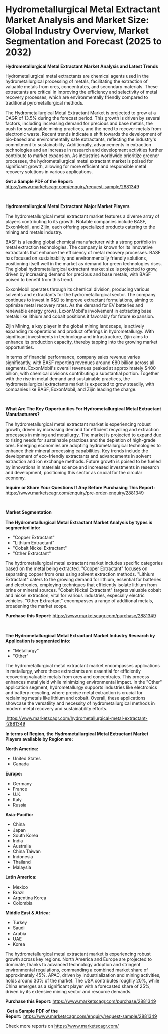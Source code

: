 <p><h1>Hydrometallurgical Metal Extractant Market Analysis and Market Size: Global Industry Overview, Market Segmentation and Forecast (2025 to 2032)</h1></p><p><strong>Hydrometallurgical Metal Extractant Market Analysis and Latest Trends</strong></p>
<p><p>Hydrometallurgical metal extractants are chemical agents used in the hydrometallurgical processing of metals, facilitating the extraction of valuable metals from ores, concentrates, and secondary materials. These extractants are critical in improving the efficiency and selectivity of metal recovery processes, which are environmentally friendly compared to traditional pyrometallurgical methods.</p><p>The Hydrometallurgical Metal Extractant Market is projected to grow at a CAGR of 13.5% during the forecast period. This growth is driven by several factors, including increasing demand for precious and base metals, the push for sustainable mining practices, and the need to recover metals from electronic waste. Recent trends indicate a shift towards the development of bio-based and environmentally safe extractants, reflecting the industry's commitment to sustainability. Additionally, advancements in extraction technologies and an increase in research and development activities further contribute to market expansion. As industries worldwide prioritize greener processes, the hydrometallurgical metal extractant market is poised for significant growth, allowing for more efficient and responsible metal recovery solutions in various applications.</p></p>
<p><strong>Get a Sample PDF of the Report:&nbsp;</strong> <a href="https://www.marketscagr.com/enquiry/request-sample/2881349?utm_campaign=2941&utm_medium=2&utm_source=Github&utm_content=ia&utm_term=12032025&utm_id=hydrometallurgical-metal-extractant">https://www.marketscagr.com/enquiry/request-sample/2881349</a></p>
<p>&nbsp;</p>
<p><strong>Hydrometallurgical Metal Extractant Major Market Players</strong></p>
<p><p>The hydrometallurgical metal extractant market features a diverse array of players contributing to its growth. Notable companies include BASF, ExxonMobil, and Zijin, each offering specialized products catering to the mining and metals industry.</p><p>BASF is a leading global chemical manufacturer with a strong portfolio in metal extraction technologies. The company is known for its innovative extractants that enhance the efficiency of metal recovery processes. BASF has focused on sustainability and environmentally friendly solutions, positioning itself well in the market as demand for green technologies rises. The global hydrometallurgical extractant market size is projected to grow, driven by increasing demand for precious and base metals, with BASF poised to benefit from this trend.</p><p>ExxonMobil operates through its chemical division, producing various solvents and extractants for the hydrometallurgical sector. The company continues to invest in R&D to improve extractant formulations, aiming to optimize metal recovery rates. As the demand for EV batteries and renewable energy grows, ExxonMobil's involvement in extracting base metals like lithium and cobalt positions it favorably for future expansion.</p><p>Zijin Mining, a key player in the global mining landscape, is actively expanding its operations and product offerings in hydrometallurgy. With significant investments in technology and infrastructure, Zijin aims to enhance its production capacity, thereby tapping into the growing market opportunities.</p><p>In terms of financial performance, company sales revenue varies significantly, with BASF reporting revenues around €80 billion across all segments. ExxonMobil's overall revenues peaked at approximately $400 billion, with chemical divisions contributing a substantial portion. Together with the rise in metal demand and sustainable practices, the hydrometallurgical extractants market is expected to grow steadily, with companies like BASF, ExxonMobil, and Zijin leading the charge.</p></p>
<p>&nbsp;</p>
<p><strong>What Are The Key Opportunities For Hydrometallurgical Metal Extractant Manufacturers?</strong></p>
<p><p>The hydrometallurgical metal extractant market is experiencing robust growth, driven by increasing demand for efficient recycling and extraction processes in mining and metallurgy. The market is projected to expand due to rising needs for sustainable practices and the depletion of high-grade ores. Emerging economies are adopting hydrometallurgical technologies to enhance their mineral processing capabilities. Key trends include the development of eco-friendly extractants and advancements in solvent extraction and ion exchange methods. Future growth is poised to be fueled by innovations in materials science and increased investments in research and development, positioning this sector as crucial for the circular economy.</p></p>
<p><strong>Inquire or Share Your Questions If Any Before Purchasing This Report:</strong> <a href="https://www.marketscagr.com/enquiry/pre-order-enquiry/2881349?utm_campaign=2941&utm_medium=2&utm_source=Github&utm_content=ia&utm_term=12032025&utm_id=hydrometallurgical-metal-extractant">https://www.marketscagr.com/enquiry/pre-order-enquiry/2881349</a></p>
<p>&nbsp;</p>
<p><strong>Market Segmentation</strong></p>
<p><strong>The Hydrometallurgical Metal Extractant Market Analysis by types is segmented into:</strong></p>
<p><ul><li>"Copper Extractant"</li><li>"Lithium Extractant"</li><li>"Cobalt Nickel Extractant"</li><li>"Other Extractant"</li></ul></p>
<p><p>The hydrometallurgical metal extractant market includes specific categories based on the metal being extracted. "Copper Extractant" focuses on separating copper from ores using solvent extraction methods. "Lithium Extractant" caters to the growing demand for lithium, essential for batteries and electronics, employing techniques that efficiently isolate lithium from brine or mineral sources. "Cobalt Nickel Extractant" targets valuable cobalt and nickel extraction, vital for various industries, especially electric vehicles. "Other Extractant" encompasses a range of additional metals, broadening the market scope.</p></p>
<p><strong>Purchase this Report:&nbsp;</strong><a href="https://www.marketscagr.com/purchase/2881349?utm_campaign=2941&utm_medium=2&utm_source=Github&utm_content=ia&utm_term=12032025&utm_id=hydrometallurgical-metal-extractant">https://www.marketscagr.com/purchase/2881349</a></p>
<p>&nbsp;</p>
<p><strong>The Hydrometallurgical Metal Extractant Market Industry Research by Application is segmented into:</strong></p>
<p><ul><li>"Metallurgy"</li><li>"Other"</li></ul></p>
<p><p>The hydrometallurgical metal extractant market encompasses applications in metallurgy, where these extractants are essential for efficiently recovering valuable metals from ores and concentrates. This process enhances metal yield while minimizing environmental impact. In the "Other" application segment, hydrometallurgy supports industries like electronics and battery recycling, where precise metal extraction is crucial for reclaiming metals like lithium and cobalt. Overall, these applications showcase the versatility and necessity of hydrometallurgical methods in modern metal recovery and sustainability efforts.</p></p>
<p><a href="https://www.marketscagr.com/hydrometallurgical-metal-extractant-r2881349?utm_campaign=2941&utm_medium=2&utm_source=Github&utm_content=ia&utm_term=12032025&utm_id=hydrometallurgical-metal-extractant">&nbsp;https://www.marketscagr.com/hydrometallurgical-metal-extractant-r2881349</a></p>
<p><strong>In terms of Region, the Hydrometallurgical Metal Extractant Market Players available by Region are:</strong></p>
<p>
    <p> <strong> North America: </strong>
        <ul>
            <li>United States</li>
            <li>Canada</li>
        </ul>
        </p> 
    <p> <strong> Europe: </strong>
        <ul>
            <li>Germany</li>
            <li>France</li>
            <li>U.K.</li>
            <li>Italy</li>
            <li>Russia</li>
        </ul>
        </p> 
    <p> <strong> Asia-Pacific: </strong>
        <ul>
            <li>China</li>
            <li>Japan</li>
            <li>South Korea</li>
            <li>India</li>
            <li>Australia</li>
            <li>China Taiwan</li>
            <li>Indonesia</li>
            <li>Thailand</li>
            <li>Malaysia</li>
        </ul>
        </p> 
    <p> <strong> Latin America: </strong>
        <ul>
            <li>Mexico</li>
            <li>Brazil</li>
            <li>Argentina Korea</li>
            <li>Colombia</li>
        </ul>
        </p> 
    <p> <strong> Middle East & Africa: </strong>
        <ul>
            <li>Turkey</li>
            <li>Saudi</li>
            <li>Arabia</li>
            <li>UAE</li>
            <li>Korea</li>
        </ul>
    </p>
    </p>
<p><p>The hydrometallurgical metal extractant market is experiencing robust growth across key regions. North America and Europe are projected to dominate, thanks to advanced technology adoption and stringent environmental regulations, commanding a combined market share of approximately 45%. APAC, driven by industrialization and mining activities, holds around 30% of the market. The USA contributes roughly 20%, while China emerges as a significant player with a forecasted share of 25%, driven by its extensive mining sector and resource demands.</p></p>
<p><strong>Purchase this Report: </strong><a href="https://www.marketscagr.com/purchase/2881349?utm_campaign=2941&utm_medium=2&utm_source=Github&utm_content=ia&utm_term=12032025&utm_id=hydrometallurgical-metal-extractant">https://www.marketscagr.com/purchase/2881349</a></p>
<p>&nbsp;<strong>Get a Sample PDF of the Report:&nbsp;&nbsp;</strong><a href="https://www.marketscagr.com/enquiry/request-sample/2881349?utm_campaign=2941&utm_medium=2&utm_source=Github&utm_content=ia&utm_term=12032025&utm_id=hydrometallurgical-metal-extractant">https://www.marketscagr.com/enquiry/request-sample/2881349</a></p>
<p><strong></strong></p>
<p>Check more reports on <a href="https://www.marketscagr.com/?utm_campaign=2941&utm_medium=2&utm_source=Github&utm_content=ia&utm_term=12032025&utm_id=hydrometallurgical-metal-extractant">https://www.marketscagr.com/</a></p>